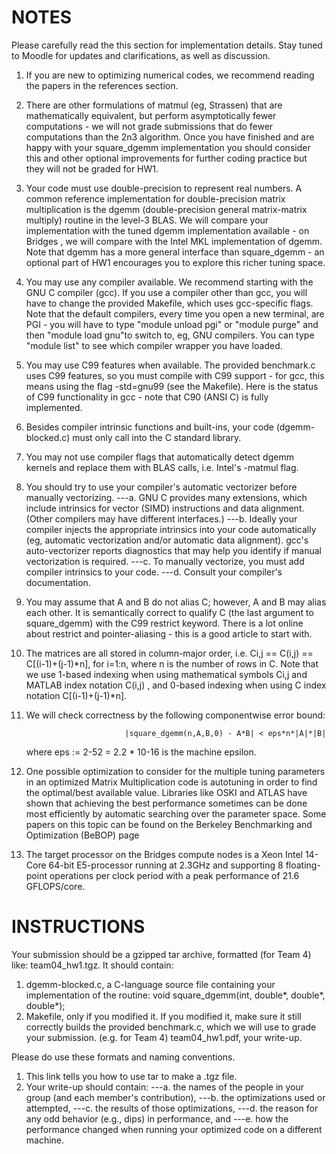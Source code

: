 # NOTES
Please carefully read the this section for implementation details. Stay tuned to Moodle for updates and clarifications, as well as discussion.
1. If you are new to optimizing numerical codes, we recommend reading the papers in the references section.
2. There are other formulations of matmul (eg, Strassen) that are mathematically equivalent, but perform asymptotically fewer computations - we will not grade submissions that do fewer computations than the 2n3 algorithm. Once you have finished and are happy with your square_dgemm implementation you should consider this and other optional improvements for further coding practice but they will not be graded for HW1.
3. Your code must use double-precision to represent real numbers. A common reference implementation for double-precision matrix multiplication is the dgemm (double-precision general matrix-matrix multiply) routine in the level-3 BLAS. We will compare your implementation with the tuned dgemm implementation available - on Bridges , we will compare with the Intel MKL implementation of dgemm. Note that dgemm has a more general interface than square_dgemm - an optional part of HW1 encourages you to explore this richer tuning space.
4. You may use any compiler available. We recommend starting with the GNU C compiler (gcc). If you use a compiler other than gcc, you will have to change the provided Makefile, which uses gcc-specific flags. Note that the default compilers, every time you open a new terminal, are PGI - you will have to type "module unload pgi" or "module purge" and then "module load gnu"to switch to, eg, GNU compilers. You can type "module list" to see which compiler wrapper you have loaded.
5. You may use C99 features when available. The provided benchmark.c uses C99 features, so you must compile with C99 support - for gcc, this means using the flag -std=gnu99 (see the Makefile). Here is the status of C99 functionality in gcc - note that C90 (ANSI C) is fully implemented.
6. Besides compiler intrinsic functions and built-ins, your code (dgemm-blocked.c) must only call into the C standard library.
7. You may not use compiler flags that automatically detect dgemm kernels and replace them with BLAS calls, i.e. Intel's -matmul flag.
8. You should try to use your compiler's automatic vectorizer before manually vectorizing.
---a. GNU C provides many extensions, which include intrinsics for vector (SIMD) instructions and data alignment. (Other compilers may         have different interfaces.)
---b. Ideally your compiler injects the appropriate intrinsics into your code automatically (eg, automatic vectorization and/or             automatic data alignment). gcc's auto-vectorizer reports diagnostics that may help you identify if manual vectorization is required.
---c. To manually vectorize, you must add compiler intrinsics to your code.
---d. Consult your compiler's documentation.
9. You may assume that A and B do not alias C; however, A and B may alias each other. It is semantically correct to qualify C (the last argument to square_dgemm) with the C99 restrict keyword. There is a lot online about restrict and pointer-aliasing - this is a good article to start with.
10. The matrices are all stored in column-major order, i.e. Ci,j == C(i,j) == C[(i-1)+(j-1)*n], for i=1:n, where n is the number of rows in C. Note that we use 1-based indexing when using mathematical symbols Ci,j and MATLAB index notation C(i,j) , and 0-based indexing when using C index notation C[(i-1)+(j-1)*n].
11. We will check correctness by the following componentwise error bound:
 
                              |square_dgemm(n,A,B,0) - A*B| < eps*n*|A|*|B|
  
      where eps := 2-52 = 2.2 * 10-16 is the machine epsilon.

12. One possible optimization to consider for the multiple tuning parameters in an optimized Matrix Multiplication code is autotuning in order to find the optimal/best available value. Libraries like OSKI and ATLAS have shown that achieving the best performance sometimes can be done most efficiently by automatic searching over the parameter space. Some papers on this topic can be found on the Berkeley Benchmarking and Optimization (BeBOP) page
13. The target processor on the Bridges compute nodes is a Xeon Intel 14-Core 64-bit E5-processor running at 2.3GHz and supporting 8 floating-point operations per clock period with a peak performance of 21.6 GFLOPS/core.

# INSTRUCTIONS
Your submission should be a gzipped tar archive, formatted (for Team 4) like: team04_hw1.tgz. It should contain:

1. dgemm-blocked.c, a C-language source file containing your implementation of the routine: void square_dgemm(int, double*, double*,        double*);
2. Makefile, only if you modified it. If you modified it, make sure it still correctly builds the provided benchmark.c, which we will       use to grade your submission.
    (e.g. for Team 4) team04_hw1.pdf, your write-up.

Please do use these formats and naming conventions.
1. This link tells you how to use tar to make a .tgz file.
2. Your write-up should contain:
---a. the names of the people in your group (and each member's contribution),
---b. the optimizations used or attempted,
---c. the results of those optimizations,
---d. the reason for any odd behavior (e.g., dips) in performance, and
---e. how the performance changed when running your optimized code on a different machine.
